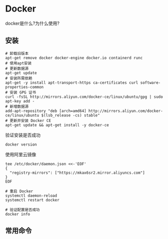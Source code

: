 # Docker

docker是什么?为什么使用?



## 安装

```properties
# 卸载旧版本
apt-get remove docker docker-engine docker.io containerd runc
# 使用apt安装
# 更新数据源
apt-get update
# 安装所需依赖
apt-get -y install apt-transport-https ca-certificates curl software-properties-common
# 安装 GPG 证书
curl -fsSL http://mirrors.aliyun.com/docker-ce/linux/ubuntu/gpg | sudo apt-key add -
# 新增数据源
add-apt-repository "deb [arch=amd64] http://mirrors.aliyun.com/docker-ce/linux/ubuntu $(lsb_release -cs) stable"
# 更新并安装 Docker CE
apt-get update && apt-get install -y docker-ce
```

验证安装是否成功

```properties
docker version
```

使用阿里云镜像

```properties
tee /etc/docker/daemon.json <<-'EOF'
{
  "registry-mirrors": ["https://mkax6sr2.mirror.aliyuncs.com"]
}
EOF

# 重启 Docker
systemctl daemon-reload
systemctl restart docker

# 验证配置是否成功
docker info
```



## 常用命令